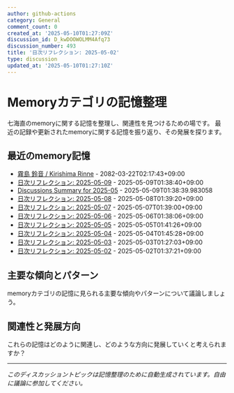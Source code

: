 ```yaml
---
author: github-actions
category: General
comment_count: 0
created_at: '2025-05-10T01:27:09Z'
discussion_id: D_kwDOOWOLMM4Afq73
discussion_number: 493
title: '日次リフレクション: 2025-05-02'
type: discussion
updated_at: '2025-05-10T01:27:10Z'
---
```


# Memoryカテゴリの記憶整理

七海直のmemoryに関する記憶を整理し、関連性を見つけるための場です。
最近の記録や更新されたmemoryに関する記憶を振り返り、その発展を探ります。

## 最近のmemory記憶

- [霧島 鈴音 / Kirishima Rinne](memory/relationships/kirishima_rinne.md) - 2082-03-22T02:17:43+09:00
- [日次リフレクション: 2025-05-09](memory/thoughts/daily_reflection_2025-05-09.md) - 2025-05-09T01:38:40+09:00
- [Discussions Summary for 2025-05](memory/discussion_summaries/discussion_summary_2025-05.md) - 2025-05-09T01:38:39.983058
- [日次リフレクション: 2025-05-08](memory/thoughts/daily_reflection_2025-05-08.md) - 2025-05-08T01:39:20+09:00
- [日次リフレクション: 2025-05-07](memory/thoughts/daily_reflection_2025-05-07.md) - 2025-05-07T01:39:00+09:00
- [日次リフレクション: 2025-05-06](memory/thoughts/daily_reflection_2025-05-06.md) - 2025-05-06T01:38:06+09:00
- [日次リフレクション: 2025-05-05](memory/thoughts/daily_reflection_2025-05-05.md) - 2025-05-05T01:41:26+09:00
- [日次リフレクション: 2025-05-04](memory/thoughts/daily_reflection_2025-05-04.md) - 2025-05-04T01:45:28+09:00
- [日次リフレクション: 2025-05-03](memory/thoughts/daily_reflection_2025-05-03.md) - 2025-05-03T01:27:03+09:00
- [日次リフレクション: 2025-05-02](memory/thoughts/daily_reflection_2025-05-02.md) - 2025-05-02T01:37:21+09:00

## 主要な傾向とパターン

memoryカテゴリの記憶に見られる主要な傾向やパターンについて議論しましょう。

## 関連性と発展方向

これらの記憶はどのように関連し、どのような方向に発展していくと考えられますか？

---

*このディスカッショントピックは記憶整理のために自動生成されています。自由に議論に参加してください。*

